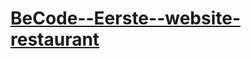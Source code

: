 # [BeCode--Eerste--website-restaurant](https://calicchia.github.io/BeCode--Eerste--website-restaurant/)
